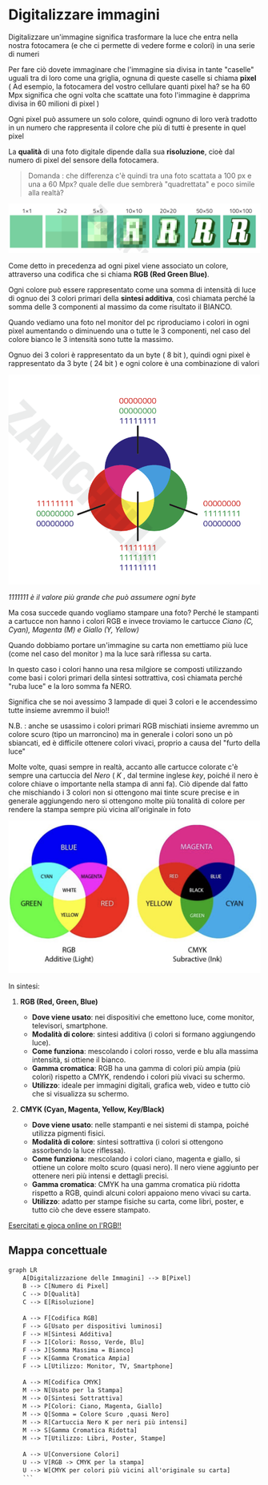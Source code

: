 # Digitalizzare immagini

Digitalizzare un'immagine significa trasformare la luce che entra nella nostra fotocamera (e che ci permette di vedere forme e colori) in una serie di numeri

Per fare ciò dovete immaginare che l'immagine sia divisa in tante "caselle" uguali tra di loro come una griglia, ognuna di queste caselle si chiama **pixel** ( Ad esempio, la fotocamera del vostro cellulare quanti pixel ha? se ha 60 Mpx significa che ogni volta che scattate una foto l'immagine è dapprima divisa in 60 milioni di pixel )

Ogni pixel può assumere un solo colore, quindi ognuno di loro verà tradotto in un numero che rappresenta il colore che più di tutti è presente in quel pixel

La **qualità** di una foto digitale dipende dalla sua **risoluzione**, cioè dal numero di pixel del sensore della fotocamera.

> Domanda : che differenza c'è quindi tra una foto scattata a 100 px e una a 
> 60 Mpx? quale delle due sembrerà "quadrettata" e poco simile alla realtà?

![Res](imgres.png)

Come detto in precedenza ad ogni pixel viene associato un colore, attraverso una codifica che si chiama **RGB (Red Green Blue)**.

Ogni colore può essere rappresentato come una somma di intensità di luce di ognuo dei 3 colori primari della **sintesi additiva**, così chiamata perché la somma delle 3 componenti al massimo da come risultato il BIANCO.

Quando vediamo una foto nel monitor del pc riproduciamo i colori in ogni pixel aumentando o diminuendo una o tutte le 3 componenti, nel caso del colore bianco le 3 intensità sono tutte la massimo.

Ognuo dei 3 colori è rappresentato da un byte ( 8 bit ), quindi ogni pixel è rappresentato da 3 byte ( 24 bit ) e ogni colore è una combinazione di valori

![RGB](rgb.png)

*1111111 è il valore più grande che può assumere ogni byte*


Ma cosa succede quando vogliamo stampare una foto? Perché le stampanti a cartucce non hanno i colori RGB e invece troviamo le cartucce *Ciano (C, Cyan), Magenta (M) e Giallo (Y, Yellow)*

Quando dobbiamo portare un'immagine su carta non emettiamo più luce (come nel caso del monitor ) ma la luce sarà riflessa su carta.

In questo caso i colori hanno una resa milgiore se composti utilizzando come basi i colori primari della sintesi sottrattiva, così chiamata perché "ruba luce" e la loro somma fa NERO.

Significa che se noi avessimo 3 lampade di quei 3 colori e le accendessimo tutte insieme avremmo il buio!!

N.B. : anche se usassimo i colori primari RGB mischiati insieme avremmo un colore scuro (tipo un marroncino) ma in generale i colori sono un pò sbiancati, ed è difficile ottenere colori vivaci, proprio a causa del "furto della luce"

Molte volte, quasi sempre in realtà, accanto alle cartucce colorate c'è sempre una cartuccia del *Nero* ( *K* , dal termine inglese *key*, poiché il nero è colore chiave o importante nella stampa di anni fa). Ciò dipende dal fatto che mischiando i 3 colori non si ottengono mai tinte scure precise e in generale aggiungendo nero si ottengono molte più tonalità di colore per rendere la stampa sempre più vicina all'originale in foto

![CMYK](cmyk.png)

In sintesi:

1. **RGB (Red, Green, Blue)**

      * **Dove viene usato**: nei dispositivi che emettono luce, come monitor, televisori, smartphone.
      * **Modalità di colore**: sintesi additiva (i colori si formano aggiungendo luce).
      * **Come funziona**: mescolando i colori rosso, verde e blu alla massima intensità, si ottiene il bianco.
      * **Gamma cromatica**: RGB ha una gamma di colori più ampia (più colori) rispetto a CMYK, rendendo i colori più vivaci su schermo.
      * **Utilizzo**: ideale per immagini digitali, grafica web, video e tutto ciò che si visualizza su schermo.

1. **CMYK (Cyan, Magenta, Yellow, Key/Black)**

      * **Dove viene usato**: nelle stampanti e nei sistemi di stampa, poiché utilizza pigmenti fisici.
      * **Modalità di colore**: sintesi sottrattiva (i colori si ottengono assorbendo la luce riflessa).
      * **Come funziona**: mescolando i colori ciano, magenta e giallo, si ottiene un colore molto scuro (quasi nero). Il nero viene aggiunto per ottenere neri più intensi e dettagli precisi.
      * **Gamma cromatica**: CMYK ha una gamma cromatica più ridotta rispetto a RGB, quindi alcuni colori appaiono meno vivaci su carta.
      * **Utilizzo**: adatto per stampe fisiche su carta, come libri, poster, e tutto ciò che deve essere stampato.

[Esercitati e gioca online on l'RGB!!](https://primozz.github.io/colorgame/)

## Mappa concettuale

```mermaid
graph LR
    A[Digitalizzazione delle Immagini] --> B[Pixel]
    B --> C[Numero di Pixel]
    C --> D[Qualità]
    C --> E[Risoluzione]

    A --> F[Codifica RGB]
    F --> G[Usato per dispositivi luminosi]
    F --> H[Sintesi Additiva]
    F --> I[Colori: Rosso, Verde, Blu]
    F --> J[Somma Massima = Bianco]
    F --> K[Gamma Cromatica Ampia]
    F --> L[Utilizzo: Monitor, TV, Smartphone]

    A --> M[Codifica CMYK]
    M --> N[Usato per la Stampa]
    M --> O[Sintesi Sottrattiva]
    M --> P[Colori: Ciano, Magenta, Giallo]
    M --> Q[Somma = Colore Scuro ,quasi Nero]
    M --> R[Cartuccia Nero K per neri più intensi]
    M --> S[Gamma Cromatica Ridotta]
    M --> T[Utilizzo: Libri, Poster, Stampe]

    A --> U[Conversione Colori]
    U --> V[RGB -> CMYK per la stampa]
    U --> W[CMYK per colori più vicini all'originale su carta]
    ```
